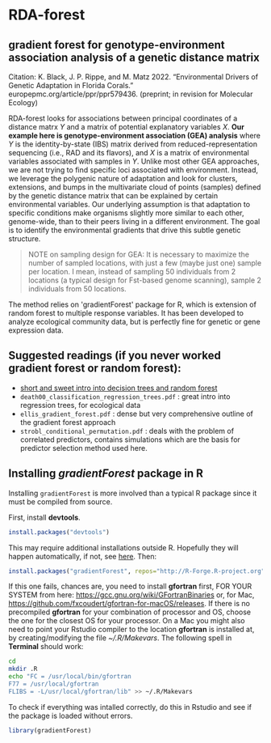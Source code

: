 # RDA-forest
## gradient forest for genotype-environment association analysis of a genetic distance matrix

Citation: K. Black, J. P. Rippe, and M. Matz 2022. “Environmental Drivers of Genetic Adaptation in Florida Corals.” europepmc.org/article/ppr/ppr579436. (preprint; in revision for Molecular Ecology)

RDA-forest looks for associations between principal coordinates of a distance matrx *Y* and a matrix of potential explanatory variables *X*. **Our example here is genotype-environment association (GEA) analysis** where *Y* is the identity-by-state (IBS) matrix derived from reduced-representation sequencing (i.e., RAD and its flavors), and *X* is a matrix of environmental variables associated with samples in *Y*. Unlike most other GEA approaches, we are not trying to find specific loci associated with environment. Instead, we leverage the polygenic nature of adaptation and look for clusters, extensions, and bumps in the multivariate cloud of points (samples) defined by the genetic distance matrix that can be explained by certain environmental variables. Our underlying assumption is that adaptation to specific conditions make organisms slightly more similar to each other, genome-wide, than to their peers living in a different environment. The goal is to identify the environmental gradients that drive this subtle genetic structure.

> NOTE on sampling design for GEA: It is necessary to maximize the number of sampled locations, with just a few (maybe just one) sample per location. I mean, instead of sampling 50 individuals from 2 locations (a typical design for Fst-based genome scanning), sample 2 individuals from 50 locations.

The method relies on 'gradientForest' package for R, which is extension of random forest to multiple response variables. It has been developed to analyze ecological community data, but is perfectly fine for genetic or gene expression data.  

## Suggested readings (if you never worked gradient forest or random forest):
- [short and sweet intro into decision trees and random forest](https://towardsdatascience.com/understanding-random-forest-58381e0602d2)
- `death00_classification_regression_trees.pdf` : great intro into regression trees, for ecological data
- `ellis_gradient_forest.pdf` : dense but very comprehensive outline of the gradient forest approach
- `strobl_conditional_permutation.pdf` : deals with the problem of correlated predictors, contains simulations which are the basis for predictor selection method used here.

## Installing *gradientForest* package in R  

Installing `gradientForest` is more involved than a typical R package since it must be compiled from source. 

First, install **devtools**. 
```R
install.packages("devtools")
```
This may require additional installations outside R. Hopefully they will happen automatically, if not, see [here](https://www.r-project.org/nosvn/pandoc/devtools.html).
Then:
```R
install.packages("gradientForest", repos="http://R-Forge.R-project.org")
```
If this one fails, chances are, you need to install **gfortran** first, FOR YOUR SYSTEM from here:
https://gcc.gnu.org/wiki/GFortranBinaries or, for Mac, https://github.com/fxcoudert/gfortran-for-macOS/releases. If there is no precompiled **gfortran** for your combination of processor and OS, choose the one for the closest OS for your processor.
On a Mac you might also need to point your Rstudio compiler to the location **gfortran** is installed at, by creating/modifying the file *~/.R/Makevars*. The following spell in **Terminal** should work:
```sh
cd
mkdir .R
echo "FC = /usr/local/bin/gfortran
F77 = /usr/local/gfortran
FLIBS = -L/usr/local/gfortran/lib" >> ~/.R/Makevars
```
To check if everything was intalled correctly, do this in Rstudio and see if the package is loaded without errors.
```R
library(gradientForest)
```

